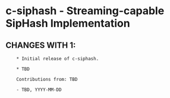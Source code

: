 # c-siphash - Streaming-capable SipHash Implementation

## CHANGES WITH 1:

        * Initial release of c-siphash.

        * TBD

        Contributions from: TBD

        - TBD, YYYY-MM-DD
